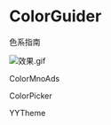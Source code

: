 # ColorGuider
色系指南


![效果.gif](https://github.com/gongxiaokai/ColorMnoAds/blob/master/xiaoguo.gif)



ColorMnoAds


ColorPicker

YYTheme